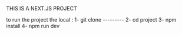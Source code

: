 THIS IS A NEXT.JS PROJECT

to run the project the local :
1- git clone ---------
2- cd project
3- npm install
4- npm run dev

